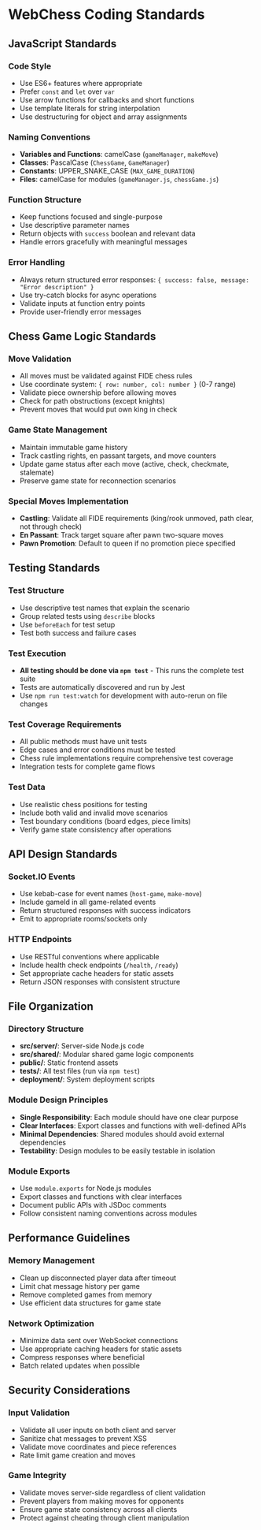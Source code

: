 # WebChess Coding Standards

## JavaScript Standards

### Code Style
- Use ES6+ features where appropriate
- Prefer `const` and `let` over `var`
- Use arrow functions for callbacks and short functions
- Use template literals for string interpolation
- Use destructuring for object and array assignments

### Naming Conventions
- **Variables and Functions**: camelCase (`gameManager`, `makeMove`)
- **Classes**: PascalCase (`ChessGame`, `GameManager`)
- **Constants**: UPPER_SNAKE_CASE (`MAX_GAME_DURATION`)
- **Files**: camelCase for modules (`gameManager.js`, `chessGame.js`)

### Function Structure
- Keep functions focused and single-purpose
- Use descriptive parameter names
- Return objects with `success` boolean and relevant data
- Handle errors gracefully with meaningful messages

### Error Handling
- Always return structured error responses: `{ success: false, message: "Error description" }`
- Use try-catch blocks for async operations
- Validate inputs at function entry points
- Provide user-friendly error messages

## Chess Game Logic Standards

### Move Validation
- All moves must be validated against FIDE chess rules
- Use coordinate system: `{ row: number, col: number }` (0-7 range)
- Validate piece ownership before allowing moves
- Check for path obstructions (except knights)
- Prevent moves that would put own king in check

### Game State Management
- Maintain immutable game history
- Track castling rights, en passant targets, and move counters
- Update game status after each move (active, check, checkmate, stalemate)
- Preserve game state for reconnection scenarios

### Special Moves Implementation
- **Castling**: Validate all FIDE requirements (king/rook unmoved, path clear, not through check)
- **En Passant**: Track target square after pawn two-square moves
- **Pawn Promotion**: Default to queen if no promotion piece specified

## Testing Standards

### Test Structure
- Use descriptive test names that explain the scenario
- Group related tests using `describe` blocks
- Use `beforeEach` for test setup
- Test both success and failure cases

### Test Execution
- **All testing should be done via `npm test`** - This runs the complete test suite
- Tests are automatically discovered and run by Jest
- Use `npm run test:watch` for development with auto-rerun on file changes

### Test Coverage Requirements
- All public methods must have unit tests
- Edge cases and error conditions must be tested
- Chess rule implementations require comprehensive test coverage
- Integration tests for complete game flows

### Test Data
- Use realistic chess positions for testing
- Include both valid and invalid move scenarios
- Test boundary conditions (board edges, piece limits)
- Verify game state consistency after operations

## API Design Standards

### Socket.IO Events
- Use kebab-case for event names (`host-game`, `make-move`)
- Include gameId in all game-related events
- Return structured responses with success indicators
- Emit to appropriate rooms/sockets only

### HTTP Endpoints
- Use RESTful conventions where applicable
- Include health check endpoints (`/health`, `/ready`)
- Set appropriate cache headers for static assets
- Return JSON responses with consistent structure

## File Organization

### Directory Structure
- **src/server/**: Server-side Node.js code
- **src/shared/**: Modular shared game logic components
- **public/**: Static frontend assets
- **tests/**: All test files (run via `npm test`)
- **deployment/**: System deployment scripts

### Module Design Principles
- **Single Responsibility**: Each module should have one clear purpose
- **Clear Interfaces**: Export classes and functions with well-defined APIs
- **Minimal Dependencies**: Shared modules should avoid external dependencies
- **Testability**: Design modules to be easily testable in isolation

### Module Exports
- Use `module.exports` for Node.js modules
- Export classes and functions with clear interfaces
- Document public APIs with JSDoc comments
- Follow consistent naming conventions across modules

## Performance Guidelines

### Memory Management
- Clean up disconnected player data after timeout
- Limit chat message history per game
- Remove completed games from memory
- Use efficient data structures for game state

### Network Optimization
- Minimize data sent over WebSocket connections
- Use appropriate caching headers for static assets
- Compress responses where beneficial
- Batch related updates when possible

## Security Considerations

### Input Validation
- Validate all user inputs on both client and server
- Sanitize chat messages to prevent XSS
- Validate move coordinates and piece references
- Rate limit game creation and moves

### Game Integrity
- Validate moves server-side regardless of client validation
- Prevent players from making moves for opponents
- Ensure game state consistency across all clients
- Protect against cheating through client manipulation